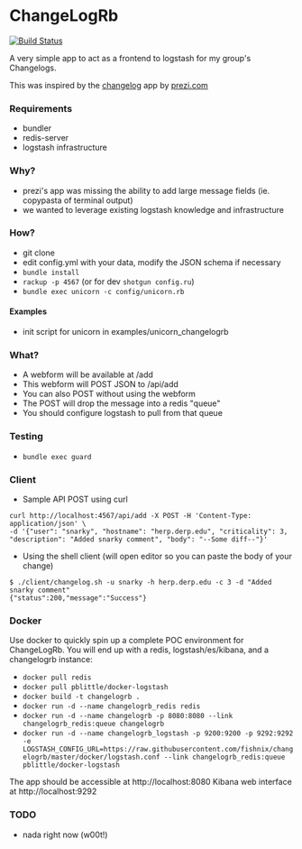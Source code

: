 # ChangeLogRb  
[![Build Status](https://travis-ci.org/fishnix/changelogrb.svg?branch=master)](https://travis-ci.org/fishnix/changelogrb)
  
A very simple app to act as a frontend to logstash for my group's Changelogs.

This was inspired by the [changelog](https://github.com/prezi/changelog) app by [prezi.com](http://prezi.com)

### Requirements
  
- bundler 
- redis-server 
- logstash infrastructure

### Why?
  
  - prezi's app was missing the ability to add large message fields (ie. copypasta of terminal output)
  - we wanted to leverage existing logstash knowledge and infrastructure
  
### How?  

- git clone
- edit config.yml with your data, modify the JSON schema if necessary
- `bundle install`
- `rackup -p 4567` (or for dev `shotgun config.ru`)
- `bundle exec unicorn -c config/unicorn.rb`
 
#### Examples
- init script for unicorn in examples/unicorn_changelogrb 
  
### What?

 - A webform will be available at /add
 - This webform will POST JSON to /api/add
 - You can also POST without using the webform
 - The POST will drop the message into a redis "queue"
 - You should configure logstash to pull from that queue
 
### Testing

 - `bundle exec guard`
 
### Client

 - Sample API POST using curl

 ```
 curl http://localhost:4567/api/add -X POST -H 'Content-Type: application/json' \
 -d '{"user": "snarky", "hostname": "herp.derp.edu", "criticality": 3, "description": "Added snarky comment", "body": "--Some diff--"}'
 ```
 
 - Using the shell client (will open editor so you can paste the body of your change)
 
 ```
 $ ./client/changelog.sh -u snarky -h herp.derp.edu -c 3 -d "Added snarky comment"
 {"status":200,"message":"Success"}
 ```
 
### Docker

Use docker to quickly spin up a complete POC environment for ChangeLogRb.
You will end up with a redis, logstash/es/kibana, and a changelogrb instance:
 - `docker pull redis`
 - `docker pull pblittle/docker-logstash`
 - `docker build -t changelogrb .`
 - `docker run -d --name changelogrb_redis redis`
 - `docker run -d --name changelogrb -p 8080:8080 --link changelogrb_redis:queue changelogrb`
 - `docker run -d --name changelogrb_logstash -p 9200:9200 -p 9292:9292 -e LOGSTASH_CONFIG_URL=https://raw.githubusercontent.com/fishnix/changelogrb/master/docker/logstash.conf --link changelogrb_redis:queue pblittle/docker-logstash`

The app should be accessible at http://localhost:8080
Kibana web interface at http://localhost:9292
 
### TODO
 - nada right now (w00t!)

